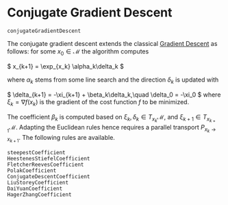 # Conjugate Gradient Descent

```@docs
conjugateGradientDescent
```
The conjugate gradient descent extends the classical [Gradient Descent](@ref)
as follows: for some $x_0\in\mathcal M$ the algorithm computes

$ x_{k+1} = \exp_{x_k} \alpha_k\delta_k $

where $\alpha_k$ stems from some line search and the direction $\delta_k$ is
updated with

$ \delta_{k+1} = -\xi_{k+1} + \beta_k\delta_k,\quad \delta_0 = -\xi_0 $
where $\xi_k = \nabla f(x_k)$ is the gradient of the cost function $f$ to be minimized.

The coefficient $\beta_k$ is computed based on $\xi_k,\delta_k\in T_{x_{k}}\mathcal M$,
and $\xi_{k+1}\in T_{x_{k+1}}\mathcal M$. Adapting the Euclidean rules hence requires
a parallel transport $P_{x_k\to x_{k+1}}$. The following rules are available.

```@docs
steepestCoefficient
HeestenesStiefelCoefficient
FletcherReevesCoefficient
PolakCoefficient
ConjugateDescentCoefficient
LiuStoreyCoefficient
DaiYuanCoefficient
HagerZhangCoefficient
```
